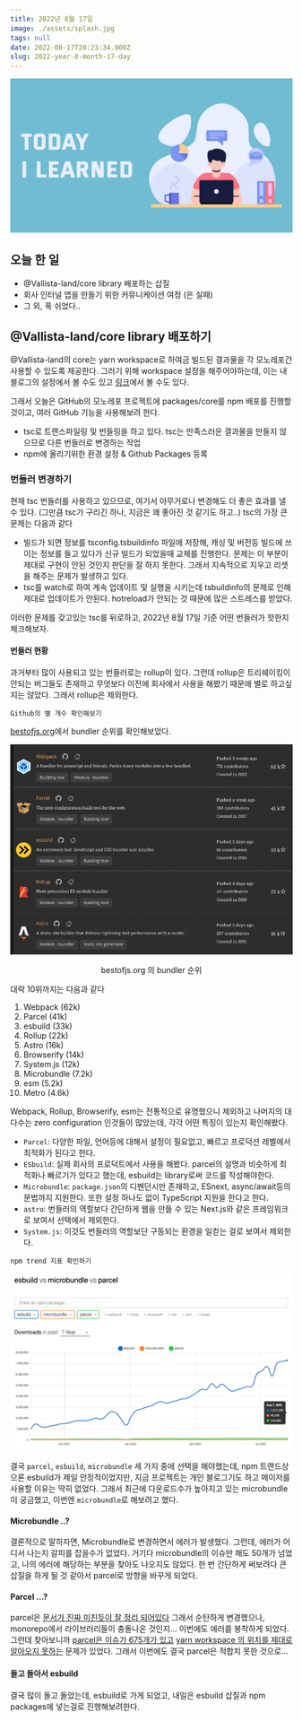 ```yaml
---
title: 2022년 8월 17일
image: ./assets/splash.jpg
tags: null
date: 2022-08-17T20:23:34.000Z
slug: 2022-year-8-month-17-day
---
```


![로고](assets/splash.jpg)

## 오늘 한 일

- @Vallista-land/core library 배포하는 삽질
- 회사 인터널 앱을 만들기 위한 커뮤니케이션 여정 (은 실패)
- 그 외, 푹 쉬었다..

## @Vallista-land/core library 배포하기

@Vallista-land의 core는 yarn workspace로 하여금 빌드된 결과물을 각 모노레포간 사용할 수 있도록 제공한다. 그러기 위해 workspace 설정을 해주어야하는데, 이는 내 블로그의 설정에서 볼 수도 있고 [링크](https://classic.yarnpkg.com/lang/en/docs/workspaces/)에서 볼 수도 있다.

그래서 오늘은 GitHub의 모노레포 프로젝트에 packages/core를 npm 배포를 진행할 것이고, 여러 GitHub 기능을 사용해보려 한다.

- tsc로 트랜스파일링 및 번들링을 하고 있다. tsc는 만족스러운 결과물을 만들지 않으므로 다른 번들러로 변경하는 작업
- npm에 올리기위한 환경 설정 & Github Packages 등록

### 번들러 변경하기

현재 tsc 번들러를 사용하고 있으므로, 여기서 아무거로나 변경해도 더 좋은 효과를 낼 수 있다. (그만큼 tsc가 구리긴 하나, 지금은 꽤 좋아진 것 같기도 하고..) tsc의 가장 큰 문제는 다음과 같다

- 빌드가 되면 정보를 tsconfig.tsbuildinfo 파일에 저장해, 캐싱 및 버전등 빌드에 쓰이는 정보를 들고 있다가 신규 빌드가 되었을때 교체를 진행한다. 문제는 이 부분이 제대로 구현이 안된 것인지 판단을 잘 하지 못한다. 그래서 지속적으로 지우고 리셋을 해주는 문제가 발생하고 있다.
- tsc를 watch로 하여 계속 업데이트 및 실행을 시키는데 tsbuildinfo의 문제로 인해 제대로 업데이트가 안된다. hotreload가 안되는 것 때문에 많은 스트레스를 받았다.

이러한 문제를 갖고있는 tsc를 뒤로하고, 2022년 8월 17일 기준 어떤 번들러가 핫한지 체크해보자.

#### 번들러 현황

과거부터 많이 사용되고 있는 번들러로는 rollup이 있다. 그런데 rollup은 트리쉐이킹이 안되는 버그들도 존재하고 무엇보다 이전에 회사에서 사용을 해봤기 때문에 별로 하고싶지는 않았다. 그래서 rollup은 제외한다.

`Github의 별 개수 확인해보기`

[bestofjs.org](https://bestofjs.org/projects?tags=module)에서 bundler 순위를 확인해보았다.

![번들러 별 순위](assets/0.png)

<center>bestofjs.org 의 bundler 순위</center>

대략 10위까지는 다음과 같다

1. Webpack (62k)
2. Parcel (41k)
3. esbuild (33k)
4. Rollup (22k)
5. Astro (16k)
6. Browserify (14k)
7. System.js (12k)
8. Microbundle (7.2k)
9. esm (5.2k)
10. Metro (4.6k)

Webpack, Rollup, Browserify, esm는 전통적으로 유명했으니 제외하고 나머지의 대다수는 zero configuration 인것들이 많았는데, 각각 어떤 특징이 있는지 확인해봤다.

- `Parcel`: 다양한 파일, 언어등에 대해서 설정이 필요없고, 빠르고 프로덕션 레벨에서 최적화가 된다고 한다.
- `ESbuild`: 실제 회사의 프로덕트에서 사용을 해봤다. parcel의 설명과 비슷하게 최적화나 빠르기가 있다고 했는데, esbuild는 library로써 코드를 작성해야한다.
- `Microbundle`: `package.json`의 디펜던시만 존재하고, ESnext, async/await등의 문법까지 지원한다. 또한 설정 하나도 없이 TypeScript 지원을 한다고 한다.
- `astro`: 번들러의 역할보다 간단하게 웹을 만들 수 있는 Next.js와 같은 프레임워크로 보여서 선택에서 제외한다.
- `System.js`: 이것도 번들러의 역할보단 구동되는 환경을 일컫는 걸로 보여서 제외한다.

`npm trend 지표 확인하기`

![npm trend 지표](assets/1.png)

결국 `parcel`, `esbuild`, `microbundle` 세 가지 중에 선택을 해야했는데, npm 트랜드상으론 esbuild가 제일 안정적이었지만, 지금 프로젝트는 개인 블로그기도 하고 메이저를 사용할 이유는 딱히 없었다. 그래서 최근에 다운로드수가 높아지고 있는 microbundle이 궁금했고, 이번엔 `microbundle`로 해보려고 했다.

#### Microbundle ..?

결론적으로 말하자면, Microbundle로 변경하면서 에러가 발생했다. 그런데, 에러가 어디서 나는지 갈피를 잡을수가 없었다. 거기다 microbundle의 이슈만 해도 50개가 넘었고, 나의 에러에 해당하는 부분을 찾아도 나오지도 않았다. 한 번 간단하게 써보려다 큰 삽질을 하게 될 것 같아서 parcel로 방향을 바꾸게 되었다.

#### Parcel ...?

parcel은 [문서가 진짜 미친듯이 잘 정리 되어있다](https://parceljs.org/getting-started/webapp/) 그래서 순탄하게 변경했으나, monorepo에서 라이브러리들이 충돌나온 것인지... 이번에도 에러를 봉착하게 되었다. 그런데 찾아보니까 [parcel은 이슈가 675개가 있고](https://github.com/parcel-bundler/parcel/issues) [yarn workspace 의 위치를 제대로 알아오지 못하는](https://github.com/parcel-bundler/parcel/issues/7579) 문제가 있었다. 그래서 이번에도 결국 parcel은 적합치 못한 것으로...

#### 돌고 돌아서 esbuild

결국 많이 돌고 돌았는데, esbuild로 가게 되었고, 내일은 esbuild 삽질과 npm packages에 넣는걸로 진행해보려한다.